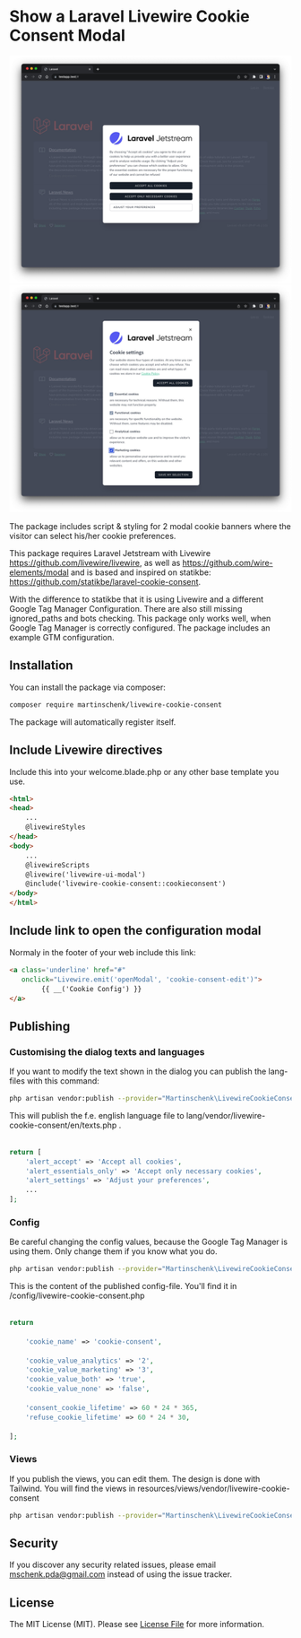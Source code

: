 # Show a Laravel Livewire Cookie Consent Modal

![Modal cookie consent](docs/img/livewire-cookie-consent-modal1.jpg "Modal 1 for Cookie consent")
![Preferences Modal](docs/img/livewire-cookie-consent-modal2.jpg "Modal 2 preferences for cookie consent")


The package includes script & styling for 2 modal cookie banners where the visitor can select his/her cookie preferences.

This package requires Laravel Jetstream with Livewire https://github.com/livewire/livewire, as well as https://github.com/wire-elements/modal and is based and inspired on statikbe: https://github.com/statikbe/laravel-cookie-consent.

With the difference to statikbe that it is using Livewire and a different Google Tag Manager Configuration.
There are also still missing ignored_paths and bots checking.
This package only works well, when Google Tag Manager is correctly configured. The package includes an example GTM configuration.


## Installation

You can install the package via composer:

``` bash
composer require martinschenk/livewire-cookie-consent
```
The package will automatically register itself.

## Include Livewire directives
Include this into your welcome.blade.php or any other base template you use.
```html
<html>
<head>
    ...
    @livewireStyles
</head>
<body>
    ...
    @livewireScripts
    @livewire('livewire-ui-modal')
    @include('livewire-cookie-consent::cookieconsent')
</body>
</html>
```

## Include link to open the configuration modal
Normaly in the footer of your web include this link:
```html
<a class='underline' href="#" 
   onclick="Livewire.emit('openModal', 'cookie-consent-edit')">
        {{ __('Cookie Config') }}
</a>
```

## Publishing
### Customising the dialog texts and languages

If you want to modify the text shown in the dialog you can publish the lang-files with this command:

```bash
php artisan vendor:publish --provider="Martinschenk\LivewireCookieConsent\CookieConsentModalServiceProvider" --tag="lang"
```
This will publish the f.e. english language file to lang/vendor/livewire-cookie-consent/en/texts.php . 
```php

return [
    'alert_accept' => 'Accept all cookies',
    'alert_essentials_only' => 'Accept only necessary cookies',
    'alert_settings' => 'Adjust your preferences',
    ...
];


```

### Config
Be careful changing the config values, because the Google Tag Manager is using them. Only change them if you know what you do.
```bash
php artisan vendor:publish --provider="Martinschenk\LivewireCookieConsent\CookieConsentModalServiceProvider" --tag="config"
```

This is the content of the published config-file. You'll find it in /config/livewire-cookie-consent.php


```php

return 

    'cookie_name' => 'cookie-consent',

    'cookie_value_analytics' => '2',
    'cookie_value_marketing' => '3',
    'cookie_value_both' => 'true',
    'cookie_value_none' => 'false',

    'consent_cookie_lifetime' => 60 * 24 * 365,
    'refuse_cookie_lifetime' => 60 * 24 * 30,

];


```

### Views
If you publish the views, you can edit them. The design is done with Tailwind.
You will find the views in resources/views/vendor/livewire-cookie-consent
```bash
php artisan vendor:publish --provider="Martinschenk\LivewireCookieConsent\CookieConsentModalServiceProvider" --tag="views"
```



[//]: # (The package will automatically register itself.)

[//]: # ()
[//]: # (First of all **you need to** publish the javascript and css files:)

[//]: # (```bash)

[//]: # (php artisan vendor:publish --provider="Statikbe\CookieConsent\CookieConsentServiceProvider" --tag="public")

[//]: # (```)

[//]: # ()
[//]: # (Include the css/cookie-consent.css into your base.blade.php or any other base template you use.)

[//]: # (```)

[//]: # (<link rel="stylesheet" type="text/css" href="{{asset&#40;"vendor/cookie-consent/css/cookie-consent.css"&#41;}}">)

[//]: # (```)

[//]: # ()
[//]: # (The javascript file is included in the cookie snippet and will be added at the end of your body.)

[//]: # (## Usage)

[//]: # ()
[//]: # (Instead of including a snippet in your view, we will automatically add it. This is done using middleware using two methods:)

[//]: # ()
[//]: # (1. The first option: include it in your entire project using the kernel:)

[//]: # ()
[//]: # (```php)

[//]: # (// app/Http/Kernel.php)

[//]: # ()
[//]: # (class Kernel extends HttpKernel)

[//]: # ({)

[//]: # (    protected $middleware = [)

[//]: # (        // ...)

[//]: # (        \Statikbe\CookieConsent\CookieConsentMiddleware::class,)

[//]: # (    ];)

[//]: # ()
[//]: # (    // ...)

[//]: # (})

[//]: # (```)

[//]: # ()
[//]: # (2. The second option: include it as a route middleware and add this to any route you want.)

[//]: # ()
[//]: # (```php)

[//]: # (// app/Http/Kernel.php)

[//]: # ()
[//]: # (class Kernel extends HttpKernel)

[//]: # ({)

[//]: # (    // ...)

[//]: # (    )
[//]: # (    protected $routeMiddleware = [)

[//]: # (        // ...)

[//]: # (        'cookie-consent' => \Statikbe\CookieConsent\CookieConsentMiddleware::class,)

[//]: # (    ];)

[//]: # (})

[//]: # ()
[//]: # ()
[//]: # (// routes/web.php)

[//]: # (Route::group&#40;[)

[//]: # (    'middleware' => ['cookie-consent'])

[//]: # (], function&#40;&#41;{)

[//]: # (    // ...)

[//]: # (}&#41;;)

[//]: # (```)

[//]: # ()
[//]: # (This will add `cookieConsent::index` to the content of your response right before the closing body tag.)

[//]: # ()
[//]: # (## Customising the dialog texts)

[//]: # ()
[//]: # (If you want to modify the text shown in the dialog you can publish the lang-files with this command:)

[//]: # ()
[//]: # (```bash)

[//]: # (php artisan vendor:publish --provider="Statikbe\CookieConsent\CookieConsentServiceProvider" --tag="lang")

[//]: # (```)

[//]: # ()
[//]: # (This will publish this file to `resources/lang/vendor/cookieConsent/en/texts.php`.)

[//]: # ( ```php)

[//]: # ( )
[//]: # ( return [)

[//]: # (     'alert_title' => 'Deze website gebruikt cookies',)

[//]: # (     'setting_analytics' => 'Analytische cookies',)

[//]: # ( ];)

[//]: # ( ```)

[//]: # ()
[//]: # (If you want to translate the values to, for example, English, just copy that file over to `resources/lang/vendor/cookieConsent/fr/texts.php` and fill in the English translations.)

[//]: # ()
[//]: # (### Customising the dialog contents)

[//]: # ()
[//]: # (If you need full control over the contents of the dialog. You can publish the views of the package:)

[//]: # ()
[//]: # (```bash)

[//]: # (php artisan vendor:publish --provider="Statikbe\CookieConsent\CookieConsentServiceProvider" --tag="views")

[//]: # (```)

[//]: # ()
[//]: # (This will copy the `index`  view file over to `resources/views/vendor/cookieConsent`.)

[//]: # ()
[//]: # (The `cookie-settings` view file is just a snippet you need to place somewhere onto your page. Most preferably in the footer next to the url of your cookie policy.)

[//]: # ()
[//]: # (```html )

[//]: # (<a href="javascript:void&#40;0&#41;" class="js-lcc-settings-toggle">@lang&#40;'cookie-consent::texts.alert_settings'&#41;</a>)

[//]: # (```)

[//]: # ()
[//]: # (This gives your visitor the opportunity to change the settings again.)

[//]: # (### Publishing)

[//]: # (#### Config)


[//]: # (You can customize some settings that work with your GTM.)

[//]: # ()
[//]: # (#### Don't show modal on cookie policy page or other pages)

[//]: # (If you don't want the modal to be shown on certain pages you can add the relative url to the ignored paths setting. This also accepts wildcards &#40;see the Laravel `Str::is&#40;&#41;` [helper]&#40;https://laravel.com/docs/9.x/helpers#method-str-is&#41;&#41;.)

[//]: # (```)

[//]: # ('ignored_paths => ['/en/cookie-policy', '/api/documentation*'];)

[//]: # (```)

[//]: # ()
[//]: # (#### Translations)

[//]: # ()
[//]: # (```bash)

[//]: # (php artisan vendor:publish --provider="Statikbe\CookieConsent\CookieConsentServiceProvider" --tag="lang")

[//]: # (```)

[//]: # ()
[//]: # (#### Views)

[//]: # ()
[//]: # (```bash)

[//]: # (php artisan vendor:publish --provider="Statikbe\CookieConsent\CookieConsentServiceProvider" --tag="views")

[//]: # (```)

[//]: # ()
[//]: # (## Configure Google Tag Manager)

[//]: # (All the steps to configure your Google Tag Manager can be found [here]&#40;docs/google-tag-manager.md&#41;.)

[//]: # ()


## Security

If you discover any security related issues, please email [mschenk.pda@gmail.com](mailto:mschenk.pda@gmail.com) instead of using the issue tracker.

## License

The MIT License (MIT). Please see [License File](LICENSE.md) for more information.
